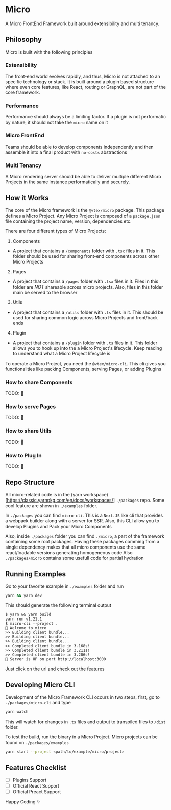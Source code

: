 # Micro
A Micro FrontEnd Framework built around extensibility and multi tenancy.

## Philosophy
Micro is built with the following principles

### Extensibility
The front-end world evolves rapidly, and thus, Micro is not attached to an specific technology or stack. It is built around a plugin based structure where even core features, like React, routing or GraphQL, are not part of the core framework.

### Performance
Performance should always be a limiting factor. If a plugin is not performatic by nature, it should not take the `micro` name on it

### Micro FrontEnd
Teams should be able to develop components independently and then assemble it into a final product with `no-costs` abstractions

### Multi Tenancy
A Micro rendering server should be able to deliver multiple different Micro Projects in the same instance performatically and securely.

## How it Works
The core of the Micro framework is the `@vtex/micro` package. This package defines a Micro Project. Any Micro Project is composed of a `package.json` file containing the project name, version, dependencies etc. 

There are four different types of Micro Projects:
1. Components
  - A project that contains a `/components` folder with `.tsx` files in it. This folder should be used for sharing front-end components across other Micro Projects
2. Pages
  - A project that contains a `/pages` folder with `.tsx` files in it. Files in this folder are *NOT* shareable across micro projects. Also, files in this folder main be served to the browser
3. Utils
  - A project that contains a `/utils` folder with `.ts` files in it. This should be used for sharing common logic across Micro Projects and front/back ends
4. Plugin
  - A project that contains a `/plugin` folder with `.ts` files in it. This folder allows you to hook up into the a Micro Project's lifecycle. Keep reading to understand what a Micro Project lifecycle is 

To operate a Micro Project, you need the `@vtex/micro-cli`. This cli gives you functionalities like packing Components, serving Pages, or adding Plugins

### How to share Components
TODO: 🦄

### How to serve Pages
TODO: 🦄

### How to share Utils
TODO: 🦄

### How to Plug In
TODO: 🦄

## Repo Structure
All micro-related code is in the (yarn workspace)[https://classic.yarnpkg.com/en/docs/workspaces/] `./packages` repo. Some cool feature are shown in `./examples` folder.

In `./packages` you can find `micro-cli`. This is a `Next.JS` like cli that provides a webpack builder along with a server for SSR. Also, this CLI allow you to develop Plugins and Pack your Micro Components

Also, inside `./packages` folder you can find `./micro`, a part of the framework containing some root packages.
Having these packages comming from a single dependency makes that all micro components use the same react/loadable versions generating homogeneous code
Also `./packages/micro` contains some usefull code for partial hydration

## Running Examples
Go to your favorite example in `./examples` folder and run 
```sh
yarn && yarn dev
```

This should generate the following terminal output

```
$ yarn && yarn build
yarn run v1.21.1
$ micro-cli --project .
🦄 Welcome to micro
>> Building client bundle...
>> Building client bundle...
>> Building client bundle...
>> Completed client bundle in 3.168s!
>> Completed client bundle in 3.211s!
>> Completed client bundle in 3.206s!
🦄 Server is UP on port http://localhost:3000
```

Just click on the url and check out the features

## Developing Micro CLI
Development of the Micro Framework CLI occurs in two steps, first, go to `./packages/micro-cli` and type
```sh
yarn watch
```

This will watch for changes in `.ts` files and output to transpiled files to `/dist` folder. 

To test the build, run the binary in a Micro Project. Micro projects can be found on `./packages/examples`

```sh
yarn start --project <path/to/example/micro/project>
```

## Features Checklist
- [ ] Plugins Support
- [ ] Official React Support
- [ ] Official Preact Support

Happy Coding ✨
